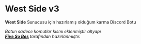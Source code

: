 
# West Side v3

**West Side** Sunucusu için hazırlamış olduğum karma Discord Botu

*Botun sadece komutlar kısmı eklenmiştir altyapı  
 **[Five So Beş](https://github.com/bes-js)** tarafından hazırlanmıştır.*

